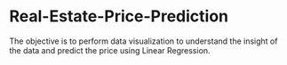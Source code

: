 # Real-Estate-Price-Prediction
The objective is to perform data visualization to understand the insight of the data and predict the price using Linear Regression.
